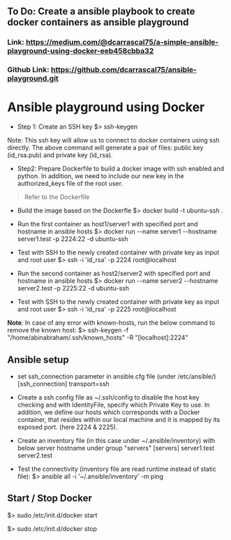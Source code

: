 ## To Do: Create a ansible playbook to create docker containers as ansible playground

### Link: https://medium.com/@dcarrascal75/a-simple-ansible-playground-using-docker-eeb458cbba32
### Github Link: https://github.com/dcarrascal75/ansible-playground.git 

# Ansible playground using Docker 

* Step 1: Create an SSH key
$> ssh-keygen

Note: This ssh key will allow us to connect to docker containers using ssh directly. The above command will generate a pair of files: public key (id_rsa.pub) and private key (id_rsa). 

* Step2: Prepare Dockerfile to build a docker image with ssh enabled and python. In addition, we need to include our new key in the authorized_keys file of the root user.
> Refer to the Dockerfile

* Build the image based on the Dockerfle
$> docker build -t ubuntu-ssh .

* Run the first container as host1/server1 with specified port and hostname in ansible hosts
$> docker run --name server1 --hostname server1.test -p 2224:22 -d ubuntu-ssh

* Test with SSH to the newly created container with private key as input and root user
 $> ssh -i 'id_rsa' -p 2224 root@localhost

 * Run the second container as host2/server2 with specified port and hostname in ansible hosts
$> docker run --name server2 --hostname server2.test -p 2225:22 -d ubuntu-ssh

* Test with SSH to the newly created container with private key as input and root user
 $> ssh -i 'id_rsa' -p 2225 root@localhost

 __Note__: In case of any error with known-hosts, run the below command to remove the known host:
$> ssh-keygen -f "/home/abinabraham/.ssh/known_hosts" -R "[localhost]:2224"


## Ansible setup

* set ssh_connection parameter in ansible.cfg file (under /etc/ansible/)
[ssh_connection]
transport=ssh

* Create a ssh config file as ~/.ssh/config to disable the host key checking and with IdentityFile, specify which Private Key to use. In addition, we define our hosts which corresponds with a Docker container, that resides within our local machine and it is mapped by its exposed port. (here 2224 & 2225).

* Create an inventory file (in this case under ~/.ansible/inventory) with below server hostname under group "servers"
[servers]
server1.test
server2.test

* Test the connectivity (inventory file are read runtime instead of static file):
$> ansible all -i '~/.ansible/inventory' -m ping

## Start / Stop Docker 

$> sudo /etc/init.d/docker start

$> sudo /etc/init.d/docker stop